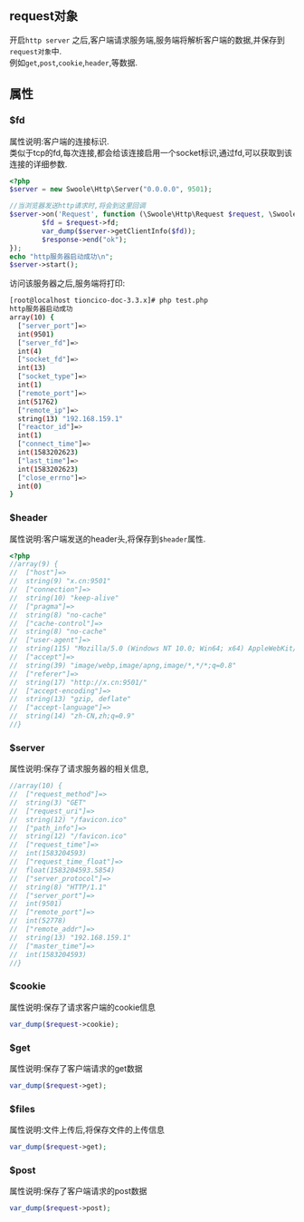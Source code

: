 ## request对象

开启`http server` 之后,客户端请求服务端,服务端将解析客户端的数据,并保存到`request对象`中.  
例如`get`,`post`,`cookie`,`header`,等数据.  
 

## 属性  

### $fd 
属性说明:客户端的连接标识.  
类似于tcp的fd,每次连接,都会给该连接启用一个socket标识,通过fd,可以获取到该连接的详细参数.  
```php
<?php
$server = new Swoole\Http\Server("0.0.0.0", 9501);

//当浏览器发送http请求时,将会到这里回调
$server->on('Request', function (\Swoole\Http\Request $request, \Swoole\Http\Response $response)use($server) {
        $fd = $request->fd;
        var_dump($server->getClientInfo($fd));
        $response->end("ok");
});
echo "http服务器启动成功\n";
$server->start();
``` 
访问该服务器之后,服务端将打印:  
```bash
[root@localhost tioncico-doc-3.3.x]# php test.php 
http服务器启动成功
array(10) {
  ["server_port"]=>
  int(9501)
  ["server_fd"]=>
  int(4)
  ["socket_fd"]=>
  int(13)
  ["socket_type"]=>
  int(1)
  ["remote_port"]=>
  int(51762)
  ["remote_ip"]=>
  string(13) "192.168.159.1"
  ["reactor_id"]=>
  int(1)
  ["connect_time"]=>
  int(1583202623)
  ["last_time"]=>
  int(1583202623)
  ["close_errno"]=>
  int(0)
}
```

### $header 
属性说明:客户端发送的header头,将保存到`$header`属性.  
```php
<?php
//array(9) {
//  ["host"]=>
//  string(9) "x.cn:9501"
//  ["connection"]=>
//  string(10) "keep-alive"
//  ["pragma"]=>
//  string(8) "no-cache"
//  ["cache-control"]=>
//  string(8) "no-cache"
//  ["user-agent"]=>
//  string(115) "Mozilla/5.0 (Windows NT 10.0; Win64; x64) AppleWebKit/537.36 (KHTML, like Gecko) Chrome/69.0.3497.100 Safari/537.36"
//  ["accept"]=>
//  string(39) "image/webp,image/apng,image/*,*/*;q=0.8"
//  ["referer"]=>
//  string(17) "http://x.cn:9501/"
//  ["accept-encoding"]=>
//  string(13) "gzip, deflate"
//  ["accept-language"]=>
//  string(14) "zh-CN,zh;q=0.9"
//}

```    

### $server 
属性说明:保存了请求服务器的相关信息,  
```php
//array(10) {
//  ["request_method"]=>
//  string(3) "GET"
//  ["request_uri"]=>
//  string(12) "/favicon.ico"
//  ["path_info"]=>
//  string(12) "/favicon.ico"
//  ["request_time"]=>
//  int(1583204593)
//  ["request_time_float"]=>
//  float(1583204593.5854)
//  ["server_protocol"]=>
//  string(8) "HTTP/1.1"
//  ["server_port"]=>
//  int(9501)
//  ["remote_port"]=>
//  int(52778)
//  ["remote_addr"]=>
//  string(13) "192.168.159.1"
//  ["master_time"]=>
//  int(1583204593)
//}

```
### $cookie 
属性说明:保存了请求客户端的cookie信息
```php
var_dump($request->cookie);
```  

### $get 
属性说明:保存了客户端请求的get数据
```php
var_dump($request->get);
```  

### $files 
属性说明:文件上传后,将保存文件的上传信息  
```php
var_dump($request->get);
```  

### $post 
属性说明:保存了客户端请求的post数据  

```php
var_dump($request->post);
```  
